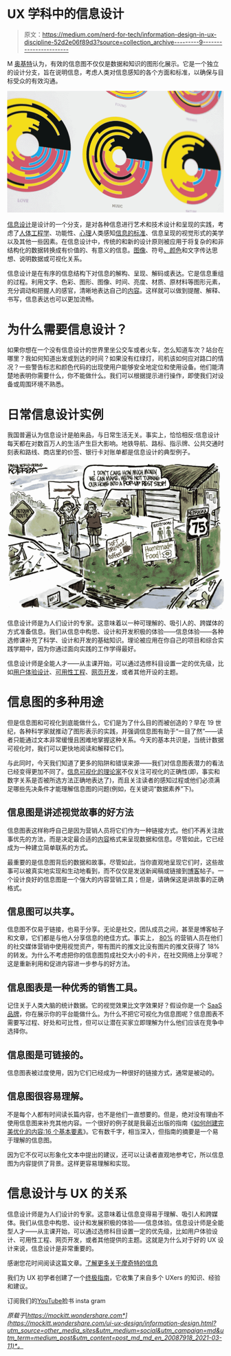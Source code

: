 # UX 学科中的信息设计

> 原文：<https://medium.com/nerd-for-tech/information-design-in-ux-discipline-52d2e06f89d3?source=collection_archive---------9----------------------->

M [奥基特](http://mockitt.wondershare.com?utm_source=other_media_sites&utm_medium=social&utm_campaign=md&utm_term=medium_post&utm_content=post_md_md_en_20087918_2021-03-11)认为，有效的信息图不仅仅是数据和知识的图形化展示。它是一个独立的设计分支，旨在说明信息，考虑人类对信息感知的各个方面和标准，以确保与目标受众的有效沟通。

![](img/d44f20d4e165733759f244ca30899680.png)

[信息设计](https://mockitt.wondershare.com/ui-ux-design/information-design.html?utm_source=other_media_sites&utm_medium=social&utm_campaign=md&utm_term=medium_post&utm_content=post_md_md_en_20087918_2021-03-11)是设计的一个分支，是对各种信息进行艺术和技术设计和呈现的实践，考虑了[人体工程学](https://mockitt.wondershare.com/ui-ux-design/ergonomics.html?utm_source=other_media_sites&utm_medium=social&utm_campaign=md&utm_term=medium_post&utm_content=post_md_md_en_20087918_2021-03-11)、功能性、[心理](https://mockitt.wondershare.com/ui-ux-design/psychology.html?utm_source=other_media_sites&utm_medium=social&utm_campaign=md&utm_term=medium_post&utm_content=post_md_md_en_20087918_2021-03-11)人类感知[信息的标准](https://mockitt.wondershare.com/ui-ux-design/information-visualization.html?utm_source=other_media_sites&utm_medium=social&utm_campaign=md&utm_term=medium_post&utm_content=post_md_md_en_20087918_2021-03-11)、信息呈现的视觉形式的美学以及其他一些因素。在信息设计中，传统的和新的设计原则被应用于将复杂的和非结构化的数据转换成有价值的、有意义的信息。[图像](https://mockitt.wondershare.com/graphic-design/graphic-design-images.html?utm_source=other_media_sites&utm_medium=social&utm_campaign=md&utm_term=medium_post&utm_content=post_md_md_en_20087918_2021-03-11)、符号[、颜色](https://mockitt.wondershare.com/ui-ux-design/ui-color-palette.html?utm_source=other_media_sites&utm_medium=social&utm_campaign=md&utm_term=medium_post&utm_content=post_md_md_en_20087918_2021-03-11)和文字传达思想、说明数据或可视化关系。

信息设计是在有序的信息结构下对信息的解构、呈现、解码或表达。它是信息重组的过程。利用文字、色彩、图形、图像、时间、亮度、材质、原材料等图形元素，充分调动和把握人的感官，清晰地表达自己的[内容](https://mockitt.wondershare.com/website-builder/website-content.html?utm_source=other_media_sites&utm_medium=social&utm_campaign=md&utm_term=medium_post&utm_content=post_md_md_en_20087918_2021-03-11)。这样就可以做到提醒、解释、书写，信息表达也可以更加流畅。

# 为什么需要信息设计？

如果你想在一个没有信息设计的世界里坐公交车或者火车，怎么知道车次？站台在哪里？我如何知道出发或到达的时间？如果没有红绿灯，司机该如何应对路口的情况？一些警告标志和颜色代码的出现使用户能够安全地定位和使用设备。他们能清楚地表明你需要什么，你不能做什么。我们可以根据提示进行操作，即使我们对设备或周围环境不熟悉。

# 日常信息设计实例

我国普遍认为信息设计是舶来品，与日常生活无关。事实上，恰恰相反:信息设计每天都在对数百万人的生活产生巨大影响。地铁导航、路标、指示牌、公共交通时刻表和路线、商店里的价签、银行卡对账单都是信息设计的典型例子。

![](img/3c2df4e043ba2ab218faea8dd923adfe.png)

信息设计师是为人们设计的专家。这意味着以一种可理解的、吸引人的、跨媒体的方式准备信息。我们从信息中构思、设计和开发积极的体验——信息体验——各种选修课补充了科学、设计和开发的基础知识。理论被应用在你自己的项目和综合实践学期中，因为你通过面向实践的工作学得最好。

信息设计师是全能人才——从主课开始，可以通过选修科目设置一定的优先级，比如[用户体验设计](https://mockitt.wondershare.com/ui-ux-design/ux-design-examples.html?utm_source=other_media_sites&utm_medium=social&utm_campaign=md&utm_term=medium_post&utm_content=post_md_md_en_20087918_2021-03-11)、[可用性工程](https://mockitt.wondershare.com/ui-ux-design/usability-engineer.html?utm_source=other_media_sites&utm_medium=social&utm_campaign=md&utm_term=medium_post&utm_content=post_md_md_en_20087918_2021-03-11)、[网页开发](https://mockitt.wondershare.com/web-design/web-designers.html?utm_source=other_media_sites&utm_medium=social&utm_campaign=md&utm_term=medium_post&utm_content=post_md_md_en_20087918_2021-03-11)，或者其他开设的主题。

# 信息图的多种用途

但是信息图和可视化到底能做什么，它们是为了什么目的而被创造的？早在 19 世纪，各种科学家就推动了图形表示的实践，并强调信息图有助于“一目了然”——读者只能通过文本非常缓慢且困难地掌握这种关系。今天的基本共识是，当统计数据可视化时，我们可以更快地阅读和解释它们。

与此同时，今天我们知道了更多的陷阱和错误来源——我们对信息图表潜力的看法已经变得更加不同了。[信息可视化的理论家](https://mockitt.wondershare.com/ui-ux-design/information-visualization.html?utm_source=other_media_sites&utm_medium=social&utm_campaign=md&utm_term=medium_post&utm_content=post_md_md_en_20087918_2021-03-11)不仅关注可视化的正确性(即，事实和数字关系是否被所选方法正确地表达了)，而且关注读者的感知过程或他们必须满足哪些先决条件才能理解信息图的问题(例如，在关键词“数据素养”下)。

## 信息图是讲述视觉故事的好方法

信息图表这样称呼自己是因为营销人员将它们作为一种链接方式。他们不再关注故事优先的方法，而是决定最合适的[内容](https://mockitt.wondershare.com/website-builder/website-content.html?utm_source=other_media_sites&utm_medium=social&utm_campaign=md&utm_term=medium_post&utm_content=post_md_md_en_20087918_2021-03-11)格式来呈现数据和信息。尽管如此，它已经成为一种建立简单联系的方式。

最重要的是信息图背后的数据和故事。尽管如此，当你直观地呈现它们时，这些故事可以被真实地实现和生动地看到，而不仅仅是发送新闻稿或链接到[博客](https://mockitt.wondershare.com/ui-ux-design/ux-blogs.html?utm_source=other_media_sites&utm_medium=social&utm_campaign=md&utm_term=medium_post&utm_content=post_md_md_en_20087918_2021-03-11)帖子。一个设计良好的信息图是一个强大的内容营销工具；但是，请确保这是讲故事的正确格式。

## 信息图可以共享。

信息图不仅易于链接，也易于分享。无论是社交，团队成员之间，甚至是博客帖子和文章，它们都是与他人分享信息的绝佳方式。事实上， [80%](https://thehhub.com/2020/02/03/importance-of-visual-content-on-social-media/) 的营销人员在他们的社交媒体营销中使用视觉资产，带有图片的推文比没有图片的推文获得了 18% 的转发。为什么不考虑把你的信息图剪成社交大小的卡片，在社交网络上分享呢？这是重新利用和促进内容进一步参与的好方法。

## 信息图表是一种优秀的销售工具。

记住关于人类大脑的统计数据。它的视觉效果比文字效果好？假设你是一个 [SaaS 品牌](https://www.wondershare.com/)，你在展示你的平台能做什么。为什么不把它可视化为信息图呢？信息图表不需要写过程、好处和可比性，但可以让潜在买家立即理解为什么他们应该在竞争中选择你。

## 信息图是可链接的。

信息图表被过度使用，因为它们已经成为一种很好的链接方式，通常是被动的。

## 信息图很容易理解。

不是每个人都有时间读长篇内容，也不是他们一直想要的。但是，绝对没有理由不使用信息图来补充其他内容。一个很好的例子就是我最近出版的指南《[如何创建完美优化的内容:16 个基本要素](https://www.searchenginejournal.com/seo-guide/anatomy-of-perfectly-optimized-content/)》。它有数千字，相当深入，但指南的摘要是一个易于理解的信息图。

因为它不仅可以形象化文本中提出的建议，还可以让读者直观地参考它，所以信息图为内容提供了背景。这样更容易理解和实现。

# 信息设计与 UX 的关系

信息设计师是为人们设计的专家。这意味着让信息变得易于理解、吸引人和跨媒体。我们从信息中构思、设计和发展积极的体验——信息体验。信息设计师是全能型人才——从主课开始，可以通过选修科目设置一定的优先级，比如用户体验设计、可用性工程、网页开发，或者其他提供的主题。这就是为什么对于好的 UX 设计来说，信息设计是非常重要的。

感谢您花时间阅读这篇文章。[了解更多关于摩奇特的信息](https://mockitt.wondershare.com/?utm_source=other_media_sites&utm_medium=social&utm_campaign=md&utm_term=medium_post&utm_content=post_md_md_en_20087918_2021-03-11)

我们为 UX 初学者创建了一个[终极指南](https://mockitt.wondershare.com/ux-beginner.html?utm_source=other_media_sites&utm_medium=social&utm_campaign=md&utm_term=medium_post&utm_content=post_md_md_en_20087918_2021-03-11)，它收集了来自多个 UXers 的知识、经验和建议。

订阅我们的[YouTube](https://www.youtube.com/channel/UCESxamaRS8nOGpWYvP1VSqA)脸书 insta gram

*原载于*[*https://mockitt.wondershare.com*](https://mockitt.wondershare.com/ui-ux-design/information-design.html?utm_source=other_media_sites&utm_medium=social&utm_campaign=md&utm_term=medium_post&utm_content=post_md_md_en_20087918_2021-03-11)*。*